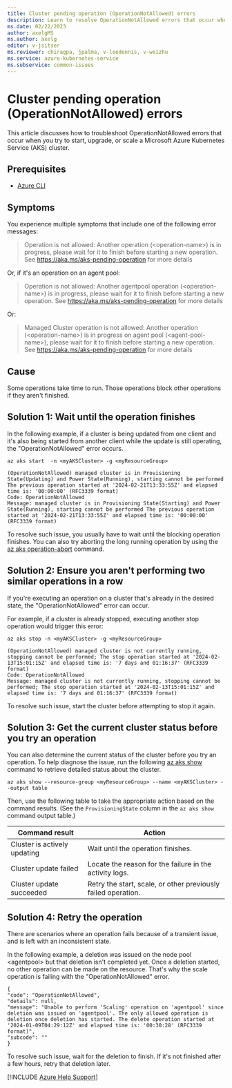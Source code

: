 ```yaml
---
title: Cluster pending operation (OperationNotAllowed) errors
description: Learn to resolve OperationNotAllowed errors that occur when you try to start, upgrade, or scale an Azure Kubernetes Service (AKS) cluster.
ms.date: 02/22/2023
author: axelgMS
ms.author: axelg
editor: v-jsitser
ms.reviewer: chiragpa, jpalma, v-leedennis, v-weizhu
ms.service: azure-kubernetes-service
ms.subservice: common-issues
---
```

# Cluster pending operation (OperationNotAllowed) errors

This article discusses how to troubleshoot OperationNotAllowed errors that occur when you try to start, upgrade, or scale a Microsoft Azure Kubernetes Service (AKS) cluster.

## Prerequisites

- [Azure CLI](/cli/azure/install-azure-cli)

## Symptoms

You experience multiple symptoms that include one of the following error messages:

> Operation is not allowed: Another operation (\<operation-name>) is in progress, please wait for it to finish before starting a new operation. See <https://aka.ms/aks-pending-operation> for more details

Or, if it's an operation on an agent pool:

> Operation is not allowed: Another agentpool operation (\<operation-name>) is in progress, please wait for it to finish before starting a new operation. See <https://aka.ms/aks-pending-operation> for more details

Or:

> Managed Cluster operation is not allowed: Another operation (\<operation-name>) is in progress on agent pool (\<agent-pool-name>), please wait for it to finish before starting a new operation. See <https://aka.ms/aks-pending-operation> for more details

## Cause

Some operations take time to run. Those operations block other operations if they aren't finished.

## Solution 1: Wait until the operation finishes

In the following example, if a cluster is being updated from one client and it's also being started from another client while the update is still operating, the "OperationNotAllowed" error occurs.

```azurecli
az aks start  -n <myAKSCluster> -g <myResourceGroup>

(OperationNotAllowed) managed cluster is in Provisioning State(Updating) and Power State(Running), starting cannot be performed The previous operation started at '2024-02-21T13:33:55Z' and elapsed time is: '00:00:00' (RFC3339 format)
Code: OperationNotAllowed
Message: managed cluster is in Provisioning State(Starting) and Power State(Running), starting cannot be performed The previous operation started at '2024-02-21T13:33:55Z' and elapsed time is: '00:00:00' (RFC3339 format)
```

To resolve such issue, you usually have to wait until the blocking operation finishes. You can also try aborting the long running operation by using the [az aks operation-abort](/azure/aks/manage-abort-operations) command.

## Solution 2: Ensure you aren't performing two similar operations in a row

If you're executing an operation on a cluster that's already in the desired state, the "OperationNotAllowed" error can occur.

For example, if a cluster is already stopped, executing another stop operation would trigger this error:

```azurecli
az aks stop -n <myAKSCluster> -g <myResourceGroup>

(OperationNotAllowed) managed cluster is not currently running, stopping cannot be performed; The stop operation started at '2024-02-13T15:01:15Z' and elapsed time is: '7 days and 01:16:37' (RFC3339 format)
Code: OperationNotAllowed
Message: managed cluster is not currently running, stopping cannot be performed; The stop operation started at '2024-02-13T15:01:15Z' and elapsed time is: '7 days and 01:16:37' (RFC3339 format)
```

To resolve such issue, start the cluster before attempting to stop it again.

## Solution 3: Get the current cluster status before you try an operation

You can also determine the current status of the cluster before you try an operation. To help diagnose the issue, run the following [az aks show](/cli/azure/aks#az-aks-show) command to retrieve detailed status about the cluster.

```azurecli
az aks show --resource-group <myResourceGroup> --name <myAKSCluster> --output table
```

Then, use the following table to take the appropriate action based on the command results. (See the `ProvisioningState` column in the `az aks show` command output table.)

| Command result               | Action                                                        |
|------------------------------|---------------------------------------------------------------|
| Cluster is actively updating | Wait until the operation finishes.                            |
| Cluster update failed        | Locate the reason for the failure in the activity logs.       |
| Cluster update succeeded     | Retry the start, scale, or other previously failed operation. |

## Solution 4: Retry the operation

There are scenarios where an operation fails because of a transient issue, and is left with an inconsistent state. 

In the following example, a deletion was issued on the node pool \<agentpool> but that deletion isn't completed yet. Once a deletion started, no other operation can be made on the resource. That's why the scale operation is failing with the "OperationNotAllowed" error.

```output
{
"code": "OperationNotAllowed",
"details": null,
"message": "Unable to perform 'Scaling' operation on 'agentpool' since deletion was issued on 'agentpool'. The only allowed operation is deletion once deletion has started. The delete operation started at '2024-01-09T04:29:12Z' and elapsed time is: '00:30:28' (RFC3339 format)",
"subcode": ""
}
```

To resolve such issue, wait for the deletion to finish. If it's not finished after a few hours, retry that deletion later.


[!INCLUDE [Azure Help Support](../../includes/azure-help-support.md)]

